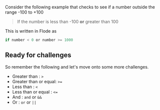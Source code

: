 Consider the following example that checks to see if a number outside the range -100 to +100

> If the number is less than -100 **or** greater than 100

This is written in Flode as 

```javascript
if number < 0 or number >= 1000
```

## Ready for challenges
So remember the following and let's move onto some more challenges.

- Greater than : `>`
- Greater than or equal: `>=`
- Less than : `<`
- Less than or equal : `<=`
- And : `and` or `&&`
- Or : `or` or `||`

